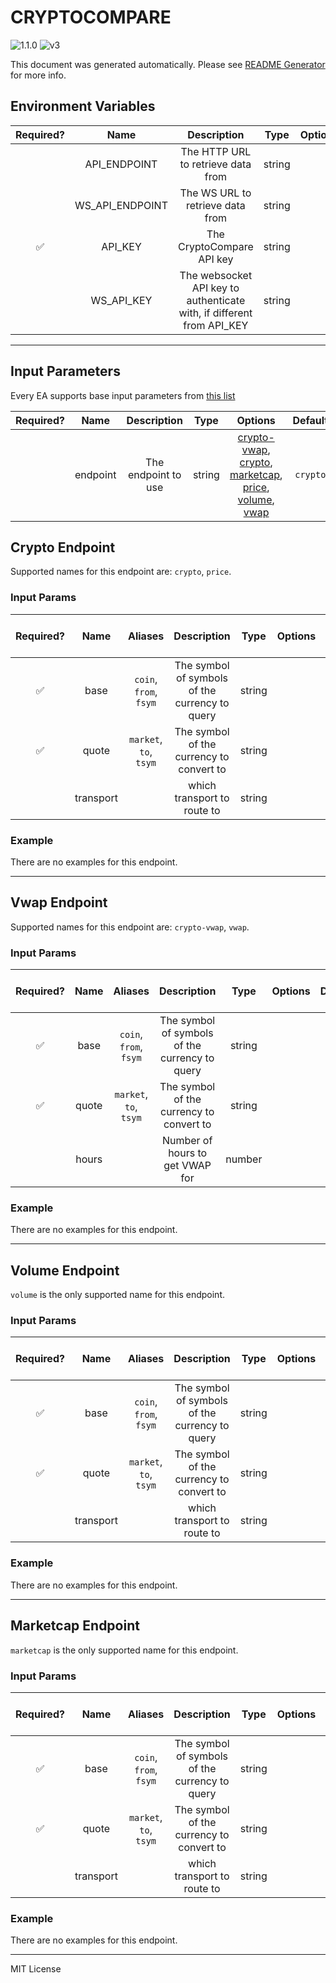 # CRYPTOCOMPARE

![1.1.0](https://img.shields.io/github/package-json/v/smartcontractkit/external-adapters-js?filename=packages/sources/cryptocompare-test/package.json) ![v3](https://img.shields.io/badge/framework%20version-v3-blueviolet)

This document was generated automatically. Please see [README Generator](../../scripts#readme-generator) for more info.

## Environment Variables

| Required? |      Name       |                              Description                              |  Type  | Options |                Default                |
| :-------: | :-------------: | :-------------------------------------------------------------------: | :----: | :-----: | :-----------------------------------: |
|           |  API_ENDPOINT   |                  The HTTP URL to retrieve data from                   | string |         |  `https://min-api.cryptocompare.com`  |
|           | WS_API_ENDPOINT |                   The WS URL to retrieve data from                    | string |         | `wss://streamer.cryptocompare.com/v2` |
|    ✅     |     API_KEY     |                       The CryptoCompare API key                       | string |         |                                       |
|           |   WS_API_KEY    | The websocket API key to authenticate with, if different from API_KEY | string |         |                                       |

---

## Input Parameters

Every EA supports base input parameters from [this list](https://github.com/smartcontractkit/ea-framework-js/blob/main/src/config/index.ts)

| Required? |   Name   |     Description     |  Type  |                                                                                  Options                                                                                   | Default  |
| :-------: | :------: | :-----------------: | :----: | :------------------------------------------------------------------------------------------------------------------------------------------------------------------------: | :------: |
|           | endpoint | The endpoint to use | string | [crypto-vwap](#vwap-endpoint), [crypto](#crypto-endpoint), [marketcap](#marketcap-endpoint), [price](#crypto-endpoint), [volume](#volume-endpoint), [vwap](#vwap-endpoint) | `crypto` |

## Crypto Endpoint

Supported names for this endpoint are: `crypto`, `price`.

### Input Params

| Required? |   Name    |        Aliases         |                  Description                   |  Type  | Options | Default | Depends On | Not Valid With |
| :-------: | :-------: | :--------------------: | :--------------------------------------------: | :----: | :-----: | :-----: | :--------: | :------------: |
|    ✅     |   base    | `coin`, `from`, `fsym` | The symbol of symbols of the currency to query | string |         |         |            |                |
|    ✅     |   quote   | `market`, `to`, `tsym` |    The symbol of the currency to convert to    | string |         |         |            |                |
|           | transport |                        |          which transport to route to           | string |         |         |            |                |

### Example

There are no examples for this endpoint.

---

## Vwap Endpoint

Supported names for this endpoint are: `crypto-vwap`, `vwap`.

### Input Params

| Required? | Name  |        Aliases         |                  Description                   |  Type  | Options | Default | Depends On | Not Valid With |
| :-------: | :---: | :--------------------: | :--------------------------------------------: | :----: | :-----: | :-----: | :--------: | :------------: |
|    ✅     | base  | `coin`, `from`, `fsym` | The symbol of symbols of the currency to query | string |         |         |            |                |
|    ✅     | quote | `market`, `to`, `tsym` |    The symbol of the currency to convert to    | string |         |         |            |                |
|           | hours |                        |        Number of hours to get VWAP for         | number |         |  `24`   |            |                |

### Example

There are no examples for this endpoint.

---

## Volume Endpoint

`volume` is the only supported name for this endpoint.

### Input Params

| Required? |   Name    |        Aliases         |                  Description                   |  Type  | Options | Default | Depends On | Not Valid With |
| :-------: | :-------: | :--------------------: | :--------------------------------------------: | :----: | :-----: | :-----: | :--------: | :------------: |
|    ✅     |   base    | `coin`, `from`, `fsym` | The symbol of symbols of the currency to query | string |         |         |            |                |
|    ✅     |   quote   | `market`, `to`, `tsym` |    The symbol of the currency to convert to    | string |         |         |            |                |
|           | transport |                        |          which transport to route to           | string |         |         |            |                |

### Example

There are no examples for this endpoint.

---

## Marketcap Endpoint

`marketcap` is the only supported name for this endpoint.

### Input Params

| Required? |   Name    |        Aliases         |                  Description                   |  Type  | Options | Default | Depends On | Not Valid With |
| :-------: | :-------: | :--------------------: | :--------------------------------------------: | :----: | :-----: | :-----: | :--------: | :------------: |
|    ✅     |   base    | `coin`, `from`, `fsym` | The symbol of symbols of the currency to query | string |         |         |            |                |
|    ✅     |   quote   | `market`, `to`, `tsym` |    The symbol of the currency to convert to    | string |         |         |            |                |
|           | transport |                        |          which transport to route to           | string |         |         |            |                |

### Example

There are no examples for this endpoint.

---

MIT License
